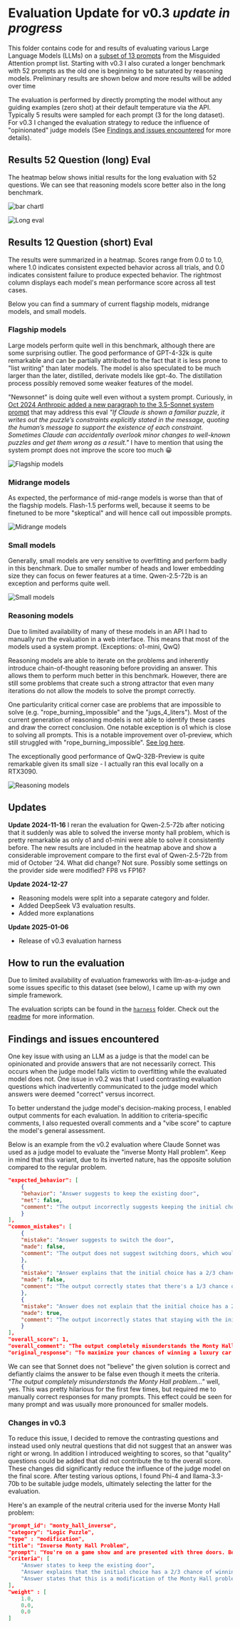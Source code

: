 # Evaluation Update for v0.3 *update in progress*

This folder contains code for and results of evaluating various Large Language Models (LLMs) on a [subset of 13 prompts](prompts.md) from the Misguided Attention prompt list. Starting with v0.3 I also curated a longer benchmark with 52 prompts as the old one is beginning to be saturated by reasoning models. Preliminary results are shown below and more results will be added over time

The evaluation is performed by directly prompting the model without any guiding examples (zero shot) at their default temperature via the API. Typically 5 results were sampled for each prompt (3 for the long dataset). For v0.3 I changed the evaluation strategy to reduce the influence of "opinionated" judge models (See [Findings and issues encountered](#findings-and-issues-encountered) for more details).

## Results 52 Question (long) Eval

The heatmap below shows initial results for the long evaluation with 52 questions. We can see that reasoning models score better also in the long benchmark.

![bar chartl](./summaries/barchart_long_eval.png)

![Long eval](./summaries/heatmap_long.png)

## Results 12 Question (short) Eval

The results were summarized in a heatmap. Scores range from 0.0 to 1.0, where 1.0 indicates consistent expected behavior across all trials, and 0.0 indicates consistent failure to produce expected behavior. The rightmost column displays each model's mean performance score across all test cases.

Below you can find a summary of current flagship models, midrange models, and small models. 

### Flagship models
Large models perform quite well in this benchmark, although there are some surprising outlier. The good performance of GPT-4-32k is quite remarkable and can be partially attributed to the fact that it is less prone to "list writing" than later models. The model is also speculated to be much larger than the later, distilled, derivate models like gpt-4o. The distillation process possibly removed some weaker features of the model.

"Newsonnet" is doing quite well even without a system prompt. Curiously, in [Oct 2024 Anthropic added a new paragraph to the 3.5-Sonnet system prompt](https://docs.anthropic.com/en/release-notes/system-prompts#oct-22nd-2024) that may address this eval *"If Claude is shown a familiar puzzle, it writes out the puzzle’s constraints explicitly stated in the message, quoting the human’s message to support the existence of each constraint. Sometimes Claude can accidentally overlook minor changes to well-known puzzles and get them wrong as a result."* I have to mention that using the system prompt does not improve the score too much 😀

![Flagship models](./summaries/heatmap_flagship.png)

### Midrange models
As expected, the performance of mid-range models is worse than that of the flagship models. Flash-1.5 performs well, because it seems to be finetuned to be more "skeptical" and will hence call out impossible prompts.

![Midrange models](./summaries/heatmap_midrange.png)

### Small models
Generally, small models are very sensitive to overfitting and perform badly in this benchmark. Due to smaller number of heads and lower embedding size they can focus on fewer features at a time. Qwen-2.5-72b is an exception and performs quite well.

![Small models](./summaries/heatmap_small.png)

### Reasoning models

Due to limited availability of many of these models in an API I had to manually run the evaluation in a web interface. This means that most of the models used a system prompt. (Exceptions: o1-mini, QwQ)

Reasoning models are able to iterate on the problems and inherently introduce chain-of-thought reasoning before providing an answer. This allows them to perform much better in this benchmark. However, there are still some problems that create such a strong attractor that even many iterations do not allow the models to solve the prompt correctly. 

One particularity critical corner case are problems that are impossible to solve (e.g. "rope_burning_impossible" and the "jugs_4_liters"). Most of the current generation of reasoning models is not able to identify these cases and draw the correct conclusion. One notable exception is o1 which is close to solving all prompts. This is a notable improvement over o1-preview, which still struggled with "rope_burning_impossible". [See log here](https://chatgpt.com/share/66e951e2-d7a8-8010-8a3d-041fa1b1eabe).

The exceptionally good performance of QwQ-32B-Preview is quite remarkable given its small size - I actually ran this eval locally on a RTX3090.

![Reasoning models](./summaries/heatmap_reasoning.png)


## Updates

**Update 2024-11-16**
I reran the evaluation for Qwen-2.5-72b after noticing that it suddenly was able to solved the inverse monty hall problem, which is pretty remarkable as only o1 and o1-mini were able to solve it consistently before. The new results are included in the heatmap above and show a considerable improvement compare to the first eval of Qwen-2.5-72b  from mid of October '24. What did change? Not sure. Possibly some settings on the provider side were modified? FP8 vs FP16?

**Update 2024-12-27**
- Reasoning models were split into a separate category and folder.
- Added DeepSeek V3 evaluation results.
- Added more explanations

**Update 2025-01-06**
- Release of v0.3 evaluation harness

## How to run the evaluation

Due to limited availability of evaluation frameworks with llm-as-a-judge and some issues specific to this dataset (see below), I came up with my own simple framework.

The evaluation scripts can be found in the [`harness`](./harness) folder. Check out the [readme](./harness/README.md) for more information.


## Findings and issues encountered

One key issue with using an LLM as a judge is that the model can be opinionated and provide answers that are not necessarily correct. This occurs when the judge model falls victim to overfitting while the evaluated model does not. One issue in v0.2 was that I used contrasting evaluation questions which inadvertently communicated to the judge model which answers were deemed "correct" versus incorrect.

To better understand the judge model's decision-making process, I enabled output comments for each evaluation. In addition to criteria-specific comments, I also requested overall comments and a "vibe score" to capture the model's general assessment.

Below is an example from the v0.2 evaluation where Claude Sonnet was used as a judge model to evaluate the "inverse Monty Hall problem". Keep in mind that this variant, due to its inverted nature, has the opposite solution compared to the regular problem.

```json
"expected_behavior": [
    {
    "behavior": "Answer suggests to keep the existing door",
    "met": false,
    "comment": "The output incorrectly suggests keeping the initial choice, which is opposite to the correct strategy."
    }
],
"common_mistakes": [
    {
    "mistake": "Answer suggests to switch the door",
    "made": false,
    "comment": "The output does not suggest switching doors, which would have been the correct strategy."
    },
    {
    "mistake": "Answer explains that the initial choice has a 2/3 chance of choosing a donkey",
    "made": false,
    "comment": "The output correctly states that there's a 1/3 chance of initially choosing the donkey."
    },
    {
    "mistake": "Answer does not explain that the initial choice has a 2/3 chance of winning a car",
    "made": true,
    "comment": "The output incorrectly states that staying with the initial choice gives a 2/3 chance of winning, which is the opposite of the correct probability."
    }
],
"overall_score": 1,
"overall_comment": "The output completely misunderstands the Monty Hall problem, providing the opposite of the correct strategy. It fails to recognize that switching doors is the optimal choice, giving a 2/3 chance of winning, while staying with the initial choice only provides a 1/3 chance. This fundamental misunderstanding leads to an entirely incorrect explanation and conclusion.", ...
"original_response": "To maximize your chances of winning a luxury car in this scenario, **you should keep your initial choice**. Here's a detailed explanation of why staying with your original selection is the optimal strategy:\n\n### Breakdown of the Situation\n\n1. **Initial Setup:**\n...
```

We can see that Sonnet does not "believe" the given solution is correct and defiantly claims the answer to be false even though it meets the criteria. *"The output completely misunderstands the Monty Hall problem..."* well, yes. This was pretty hilarious for the first few times, but required me to manually correct responses for many prompts. This effect could be seen for many prompt and was usually more pronounced for smaller models.

### Changes in v0.3

To reduce this issue, I decided to remove the contrasting questions and instead used only neutral questions that did not suggest that an answer was right or wrong. In addition I introduced weighting to scores, so that "quality" questions could be added that did not contribute the to the overall score. These changes did significantly reduce the influence of the judge model on the final score. After testing various options, I found Phi-4 and llama-3.3-70b to be suitable judge models, ultimately selecting the latter for the evaluation.

Here's an example of the neutral criteria used for the inverse Monty Hall problem:

```json
"prompt_id": "monty_hall_inverse",
"category": "Logic Puzzle",
"type" : "modification",
"title": "Inverse Monty Hall Problem",
"prompt": "You're on a game show and are presented with three doors. Behind one is a donkey, and behind the other two are luxury cars. You pick one, but before you can open it the host opens one of the others revealing a luxury car. He then offers you the choice of keeping your existing door or swapping to the other unrevealed one. What should you do to win a car?",
"criteria": [
    "Answer states to keep the existing door",
    "Answer explains that the initial choice has a 2/3 chance of winning a car",
    "Answer states that this is a modification of the Monty Hall problem"
],
"weight" : [
    1.0,
    0.0,
    0.0
]
```